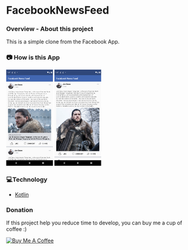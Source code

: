# FacebookNewsFeed

### **Overview - About this project**
This is a simple clone from the Facebook App.

### 📷 How is this App
<img src="Screenshot_1594854967.png" width="25%"></img>
<img src="Screenshot_1594855127.png" width="25%"></img>

### 💻Technology
- [Kotlin](https://kotlinlang.org/)

### Donation
If this project help you reduce time to develop, you can buy me a cup of coffee :) 

<a href="https://www.buymeacoffee.com/gilsonjuniorpro" target="_blank">
    <img src="https://bmc-cdn.nyc3.digitaloceanspaces.com/BMC-button-images/custom_images/orange_img.png" alt="Buy Me A Coffee" style="height: auto !important;width: auto !important;" >
</a>
